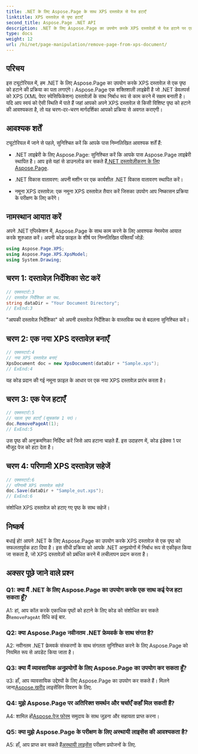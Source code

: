 ```yaml
---
title: .NET के लिए Aspose.Page के साथ XPS दस्तावेज़ से पेज हटाएँ
linktitle: XPS दस्तावेज़ से पृष्ठ हटाएँ
second_title: Aspose.Page .NET API
description: .NET के लिए Aspose.Page का उपयोग करके XPS दस्तावेज़ों से पेज हटाने पर एक व्यापक ट्यूटोरियल देखें। निर्बाध दस्तावेज़ हेरफेर के लिए चरण-दर-चरण प्रक्रिया, पूर्वापेक्षाएँ और अक्सर पूछे जाने वाले प्रश्न जानें।
type: docs
weight: 12
url: /hi/net/page-manipulation/remove-page-from-xps-document/
---
```

## परिचय

इस ट्यूटोरियल में, हम .NET के लिए Aspose.Page का उपयोग करके XPS दस्तावेज़ से एक पृष्ठ को हटाने की प्रक्रिया का पता लगाएंगे। Aspose.Page एक शक्तिशाली लाइब्रेरी है जो .NET डेवलपर्स को XPS (XML पेपर स्पेसिफिकेशन) दस्तावेज़ों के साथ निर्बाध रूप से काम करने में सक्षम बनाती है। यदि आप स्वयं को ऐसी स्थिति में पाते हैं जहां आपको अपने XPS दस्तावेज़ से किसी विशिष्ट पृष्ठ को हटाने की आवश्यकता है, तो यह चरण-दर-चरण मार्गदर्शिका आपको प्रक्रिया से अवगत कराएगी।

## आवश्यक शर्तें

ट्यूटोरियल में जाने से पहले, सुनिश्चित करें कि आपके पास निम्नलिखित आवश्यक शर्तें हैं:

-  .NET लाइब्रेरी के लिए Aspose.Page: सुनिश्चित करें कि आपके पास Aspose.Page लाइब्रेरी स्थापित है। आप इसे यहां से डाउनलोड कर सकते हैं[.NET दस्तावेज़ीकरण के लिए Aspose.Page](https://reference.aspose.com/page/net/).

- .NET विकास वातावरण: अपनी मशीन पर एक कार्यशील .NET विकास वातावरण स्थापित करें।

- नमूना XPS दस्तावेज़: एक नमूना XPS दस्तावेज़ तैयार करें जिसका उपयोग आप निष्कासन प्रक्रिया के परीक्षण के लिए करेंगे।

## नामस्थान आयात करें

अपने .NET एप्लिकेशन में, Aspose.Page के साथ काम करने के लिए आवश्यक नेमस्पेस आयात करके शुरुआत करें। अपनी कोड फ़ाइल के शीर्ष पर निम्नलिखित पंक्तियाँ जोड़ें:

```csharp
using Aspose.Page.XPS;
using Aspose.Page.XPS.XpsModel;
using System.Drawing;
```

## चरण 1: दस्तावेज़ निर्देशिका सेट करें

```csharp
// एक्सस्टार्ट:3
// दस्तावेज़ निर्देशिका का पथ.
string dataDir = "Your Document Directory";
// ExEnd:3
```

"आपकी दस्तावेज़ निर्देशिका" को अपनी दस्तावेज़ निर्देशिका के वास्तविक पथ से बदलना सुनिश्चित करें।

## चरण 2: एक नया XPS दस्तावेज़ बनाएँ

```csharp
// एक्सस्टार्ट:4
// नया XPS दस्तावेज़ बनाएं
XpsDocument doc = new XpsDocument(dataDir + "Sample.xps");
// ExEnd:4
```

यह कोड प्रदान की गई नमूना फ़ाइल के आधार पर एक नया XPS दस्तावेज़ प्रारंभ करता है।

## चरण 3: एक पेज हटाएँ

```csharp
// एक्सस्टार्ट:5
// पहला पृष्ठ हटाएँ (सूचकांक 1 पर)।
doc.RemovePageAt(1);
// ExEnd:5
```

उस पृष्ठ की अनुक्रमणिका निर्दिष्ट करें जिसे आप हटाना चाहते हैं. इस उदाहरण में, कोड इंडेक्स 1 पर मौजूद पेज को हटा देता है।

## चरण 4: परिणामी XPS दस्तावेज़ सहेजें

```csharp
// एक्सस्टार्ट:6
// परिणामी XPS दस्तावेज़ सहेजें
doc.Save(dataDir + "Sample_out.xps");
// ExEnd:6
```

संशोधित XPS दस्तावेज़ को हटाए गए पृष्ठ के साथ सहेजें।

## निष्कर्ष

बधाई हो! आपने .NET के लिए Aspose.Page का उपयोग करके XPS दस्तावेज़ से एक पृष्ठ को सफलतापूर्वक हटा दिया है। इस सीधी प्रक्रिया को आपके .NET अनुप्रयोगों में निर्बाध रूप से एकीकृत किया जा सकता है, जो XPS दस्तावेज़ों को प्रबंधित करने में लचीलापन प्रदान करता है।

## अक्सर पूछे जाने वाले प्रश्न

### Q1: क्या मैं .NET के लिए Aspose.Page का उपयोग करके एक साथ कई पेज हटा सकता हूँ?

A1: हां, आप कॉल करके एकाधिक पृष्ठों को हटाने के लिए कोड को संशोधित कर सकते हैं`RemovePageAt` विधि कई बार.

### Q2: क्या Aspose.Page नवीनतम .NET फ्रेमवर्क के साथ संगत है?

A2: नवीनतम .NET फ्रेमवर्क संस्करणों के साथ संगतता सुनिश्चित करने के लिए Aspose.Page को नियमित रूप से अपडेट किया जाता है।

### Q3: क्या मैं व्यावसायिक अनुप्रयोगों के लिए Aspose.Page का उपयोग कर सकता हूँ?

 उ3: हाँ, आप व्यावसायिक उद्देश्यों के लिए Aspose.Page का उपयोग कर सकते हैं। मिलने जाना[Aspose.खरीद](https://purchase.aspose.com/buy) लाइसेंसिंग विवरण के लिए.

### Q4: मुझे Aspose.Page पर अतिरिक्त समर्थन और चर्चाएँ कहाँ मिल सकती हैं?

 A4: शामिल हों[Aspose.पेज फोरम](https://forum.aspose.com/c/page/39) समुदाय के साथ जुड़ना और सहायता प्राप्त करना।

### Q5: क्या मुझे Aspose.Page के परीक्षण के लिए अस्थायी लाइसेंस की आवश्यकता है?

 A5: हाँ, आप प्राप्त कर सकते हैं[अस्थायी लाइसेंस](https://purchase.aspose.com/temporary-license/) परीक्षण प्रयोजनों के लिए.